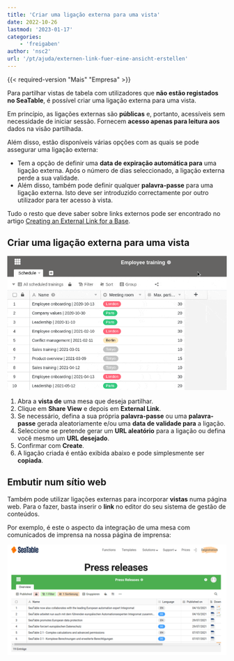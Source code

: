```yaml
---
title: 'Criar uma ligação externa para uma vista'
date: 2022-10-26
lastmod: '2023-01-17'
categories:
    - 'freigaben'
author: 'nsc2'
url: '/pt/ajuda/externen-link-fuer-eine-ansicht-erstellen'
---
```


{{< required-version "Mais" "Empresa" >}}

Para partilhar vistas de tabela com utilizadores que **não estão registados no SeaTable**, é possível criar uma ligação externa para uma vista.

Em princípio, as ligações externas são **públicas** e, portanto, acessíveis sem necessidade de iniciar sessão. Fornecem **acesso apenas para leitura aos** dados na visão partilhada.

Além disso, estão disponíveis várias opções com as quais se pode assegurar uma ligação externa:

- Tem a opção de definir uma **data de expiração automática para** uma ligação externa. Após o número de dias seleccionado, a ligação externa perde a sua validade.
- Além disso, também pode definir qualquer **palavra-passe** para uma ligação externa. Isto deve ser introduzido correctamente por outro utilizador para ter acesso à vista.

Tudo o resto que deve saber sobre links externos pode ser encontrado no artigo [Creating an External Link for a Base](https://seatable.io/pt/docs/freigabelinks/externer-link-erklaert/).

## Criar uma ligação externa para uma vista

![Criar uma ligação externa para uma vista em SeaTable](images/create-an-external-link-for-a-view-2.gif)

1. Abra a **vista de** uma mesa que deseja partilhar.
2. Clique em **Share View** e depois em **External Link**.
3. Se necessário, defina a sua própria **palavra-passe** ou uma **palavra-passe** gerada aleatoriamente e/ou uma **data de validade para** a ligação.
4. Seleccione se pretende gerar um **URL aleatório** para a ligação ou defina você mesmo um **URL desejado**.
5. Confirmar com **Create**.
6. A ligação criada é então exibida abaixo e pode simplesmente ser **copiada**.

## Embutir num sítio web

Também pode utilizar ligações externas para incorporar **vistas** numa página web. Para o fazer, basta inserir o **link** no editor do seu sistema de gestão de conteúdos.

Por exemplo, é este o aspecto da integração de uma mesa com comunicados de imprensa na nossa página de imprensa:

![Incorporação de vistas externas num website.](images/image-1666823263581.png)
